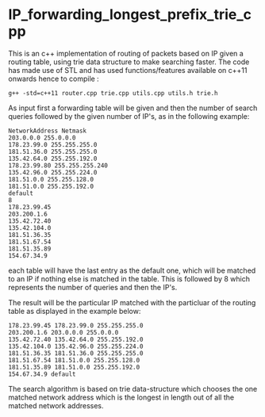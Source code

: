 # IP_forwarding_longest_prefix_trie_cpp
This is an c++ implementation of routing of packets based on IP given a routing table, using trie data structure to make searching faster.
The code has made use of STL and has used functions/features available on c++11 onwards hence to compile :
~~~
g++ -std=c++11 router.cpp trie.cpp utils.cpp utils.h trie.h
~~~

As input first a forwarding table will be given and then the number of search queries followed by the given number of IP's, as in the following example:

~~~
NetworkAddress Netmask
203.0.0.0 255.0.0.0
178.23.99.0 255.255.255.0
181.51.36.0 255.255.255.0
135.42.64.0 255.255.192.0
178.23.99.80 255.255.255.240
135.42.96.0 255.255.224.0
181.51.0.0 255.255.128.0
181.51.0.0 255.255.192.0
default
8
178.23.99.45
203.200.1.6
135.42.72.40
135.42.104.0
181.51.36.35
181.51.67.54
181.51.35.89
154.67.34.9
~~~
each table will have the last entry as the default one, which will be matched to an IP if nothing else is matched in the table. This is followed by 8 which represents the number of queries and then the IP's.

The result will be the particular IP matched with the particluar of the routing table as displayed in the example below:

~~~
178.23.99.45 178.23.99.0 255.255.255.0      
203.200.1.6 203.0.0.0 255.0.0.0  
135.42.72.40 135.42.64.0 255.255.192.0      
135.42.104.0 135.42.96.0 255.255.224.0
181.51.36.35 181.51.36.0 255.255.255.0    
181.51.67.54 181.51.0.0 255.255.128.0    
181.51.35.89 181.51.0.0 255.255.192.0    
154.67.34.9 default
~~~

The search algorithm is based on trie data-structure which chooses the one matched network address which is the longest in length out of all the matched network addresses.
